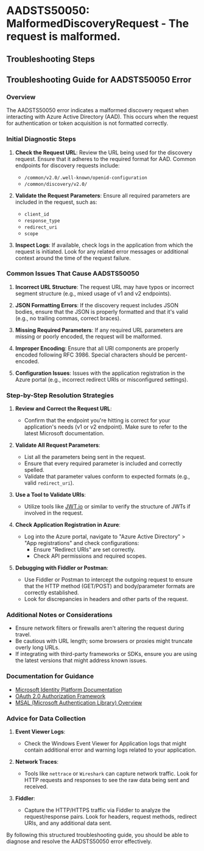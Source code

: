# AADSTS50050: MalformedDiscoveryRequest - The request is malformed.


## Troubleshooting Steps
## Troubleshooting Guide for AADSTS50050 Error

### Overview
The AADSTS50050 error indicates a malformed discovery request when interacting with Azure Active Directory (AAD). This occurs when the request for authentication or token acquisition is not formatted correctly.

### Initial Diagnostic Steps
1. **Check the Request URL**: Review the URL being used for the discovery request. Ensure that it adheres to the required format for AAD. Common endpoints for discovery requests include:
   - `/common/v2.0/.well-known/openid-configuration`
   - `/common/discovery/v2.0/`

2. **Validate the Request Parameters**: Ensure all required parameters are included in the request, such as:
   - `client_id`
   - `response_type`
   - `redirect_uri`
   - `scope`

3. **Inspect Logs**: If available, check logs in the application from which the request is initiated. Look for any related error messages or additional context around the time of the request failure.

### Common Issues That Cause AADSTS50050
1. **Incorrect URL Structure**: The request URL may have typos or incorrect segment structure (e.g., mixed usage of v1 and v2 endpoints).

2. **JSON Formatting Errors**: If the discovery request includes JSON bodies, ensure that the JSON is properly formatted and that it's valid (e.g., no trailing commas, correct braces).

3. **Missing Required Parameters**: If any required URL parameters are missing or poorly encoded, the request will be malformed.

4. **Improper Encoding**: Ensure that all URI components are properly encoded following RFC 3986. Special characters should be percent-encoded.

5. **Configuration Issues**: Issues with the application registration in the Azure portal (e.g., incorrect redirect URIs or misconfigured settings).

### Step-by-Step Resolution Strategies
1. **Review and Correct the Request URL**:
   - Confirm that the endpoint you're hitting is correct for your application's needs (v1 or v2 endpoint). Make sure to refer to the latest Microsoft documentation.
   
2. **Validate All Request Parameters**:
   - List all the parameters being sent in the request.
   - Ensure that every required parameter is included and correctly spelled.
   - Validate that parameter values conform to expected formats (e.g., valid `redirect_uri`).

3. **Use a Tool to Validate URIs**:
   - Utilize tools like [JWT.io](https://jwt.io/) or similar to verify the structure of JWTs if involved in the request.

4. **Check Application Registration in Azure**:
   - Log into the Azure portal, navigate to "Azure Active Directory" > "App registrations" and check configurations:
     - Ensure "Redirect URIs" are set correctly.
     - Check API permissions and required scopes.

5. **Debugging with Fiddler or Postman**:
   - Use Fiddler or Postman to intercept the outgoing request to ensure that the HTTP method (GET/POST) and body/parameter formats are correctly established.
   - Look for discrepancies in headers and other parts of the request.

### Additional Notes or Considerations
- Ensure network filters or firewalls aren't altering the request during travel.
- Be cautious with URL length; some browsers or proxies might truncate overly long URLs.
- If integrating with third-party frameworks or SDKs, ensure you are using the latest versions that might address known issues.

### Documentation for Guidance
- [Microsoft Identity Platform Documentation](https://docs.microsoft.com/en-us/azure/active-directory/develop/)
- [OAuth 2.0 Authorization Framework](https://datatracker.ietf.org/doc/html/rfc6749)
- [MSAL (Microsoft Authentication Library) Overview](https://docs.microsoft.com/en-us/azure/active-directory/develop/msal-overview)

### Advice for Data Collection
1. **Event Viewer Logs**:
   - Check the Windows Event Viewer for Application logs that might contain additional error and warning logs related to your application.

2. **Network Traces**:
   - Tools like `nettrace` or `Wireshark` can capture network traffic. Look for HTTP requests and responses to see the raw data being sent and received.

3. **Fiddler**:
   - Capture the HTTP/HTTPS traffic via Fiddler to analyze the request/response pairs. Look for headers, request methods, redirect URIs, and any additional data sent.

By following this structured troubleshooting guide, you should be able to diagnose and resolve the AADSTS50050 error effectively.